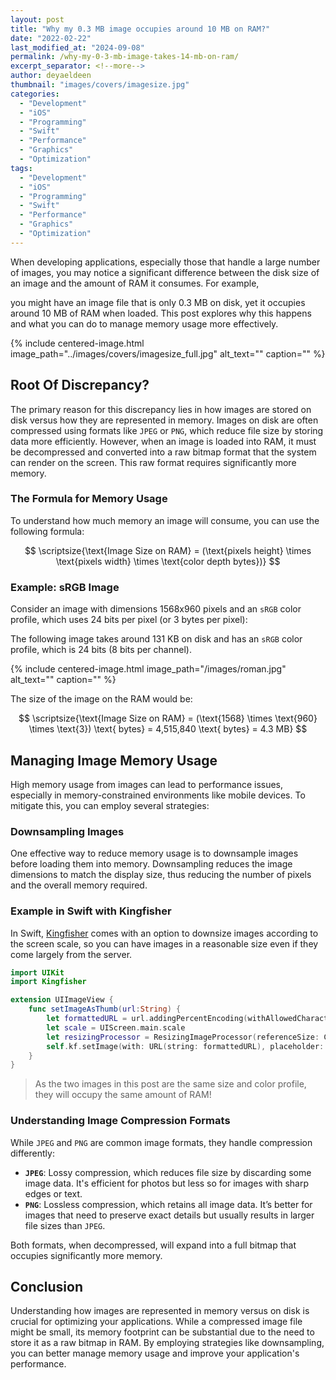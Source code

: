 ```yaml
---
layout: post
title: "Why my 0.3 MB image occupies around 10 MB on RAM?"
date: "2022-02-22"
last_modified_at: "2024-09-08"
permalink: /why-my-0-3-mb-image-takes-14-mb-on-ram/
excerpt_separator: <!--more-->
author: deyaeldeen
thumbnail: "images/covers/imagesize.jpg"
categories: 
  - "Development"
  - "iOS"
  - "Programming"
  - "Swift"
  - "Performance"
  - "Graphics"
  - "Optimization"
tags: 
  - "Development"
  - "iOS"
  - "Programming"
  - "Swift"
  - "Performance"
  - "Graphics"
  - "Optimization"
---
```


When developing applications, especially those that handle a large number of images, you may notice a significant difference between the disk size of an image and the amount of RAM it consumes. For example, 
<!--more-->
you might have an image file that is only 0.3 MB on disk, yet it occupies around 10 MB of RAM when loaded. This post explores why this happens and what you can do to manage memory usage more effectively.

{%
 include centered-image.html 
 image_path="../images/covers/imagesize_full.jpg"
 alt_text="" 
 caption=""
%}

## Root Of Discrepancy?
The primary reason for this discrepancy lies in how images are stored on disk versus how they are represented in memory. Images on disk are often compressed using formats like `JPEG` or `PNG`, which reduce file size by storing data more efficiently. However, when an image is loaded into RAM, it must be decompressed and converted into a raw bitmap format that the system can render on the screen. This raw format requires significantly more memory.

### The Formula for Memory Usage
To understand how much memory an image will consume, you can use the following formula:

$$
\scriptsize{\text{Image Size on RAM} = (\text{pixels height} \times \text{pixels width} \times \text{color depth bytes})}
$$

### Example: sRGB Image

Consider an image with dimensions 1568x960 pixels and an `sRGB` color profile, which uses 24 bits per pixel (or 3 bytes per pixel):

The following image takes around 131 KB on disk and has an `sRGB` color profile, which is 24 bits (8 bits per channel).

{%
 include centered-image.html 
 image_path="/images/roman.jpg"
 alt_text="" 
 caption=""
%}

The size of the image on the RAM would be:

$$
\scriptsize{\text{Image Size on RAM} = (\text{1568} \times \text{960} \times \text{3}) \text{ bytes} = 4,515,840 \text{ bytes} = 4.3 MB}
$$

## Managing Image Memory Usage
High memory usage from images can lead to performance issues, especially in memory-constrained environments like mobile devices. To mitigate this, you can employ several strategies:

### Downsampling Images
One effective way to reduce memory usage is to downsample images before loading them into memory. Downsampling reduces the image dimensions to match the display size, thus reducing the number of pixels and the overall memory required.

### Example in Swift with Kingfisher
In Swift, [Kingfisher](https://github.com/onevcat/Kingfisher "Kingfisher") comes with an option to downsize images according to the screen scale, so you can have images in a reasonable size even if they come largely from the server.

```swift
import UIKit
import Kingfisher

extension UIImageView {
    func setImageAsThumb(url:String) {
        let formattedURL = url.addingPercentEncoding(withAllowedCharacters: .urlQueryAllowed) ?? ""
        let scale = UIScreen.main.scale
        let resizingProcessor = ResizingImageProcessor(referenceSize: CGSize(width: 50.0 * scale, height: 50.0 * scale))
        self.kf.setImage(with: URL(string: formattedURL), placeholder: nil, options: [.processor(resizingProcessor)])
    }
}
```

> As the two images in this post are the same size and color profile, they will occupy the same amount of RAM!

### Understanding Image Compression Formats

While `JPEG` and `PNG` are common image formats, they handle compression differently:

- **`JPEG`**: Lossy compression, which reduces file size by discarding some image data. It's efficient for photos but less so for images with sharp edges or text.
- **`PNG`**: Lossless compression, which retains all image data. It’s better for images that need to preserve exact details but usually results in larger file sizes than `JPEG`.

Both formats, when decompressed, will expand into a full bitmap that occupies significantly more memory.

## Conclusion

Understanding how images are represented in memory versus on disk is crucial for optimizing your applications. While a compressed image file might be small, its memory footprint can be substantial due to the need to store it as a raw bitmap in RAM. By employing strategies like downsampling, you can better manage memory usage and improve your application's performance.